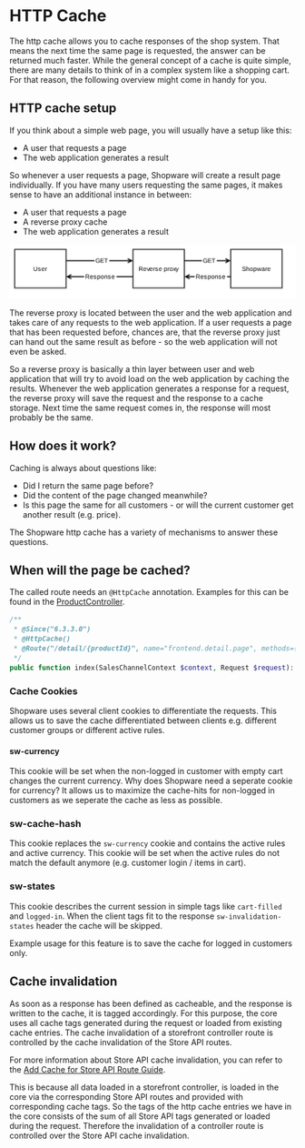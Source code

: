 # HTTP Cache

The http cache allows you to cache responses of the shop system. That means the next time the same page is requested, the answer can be returned much faster. While the general concept of a cache is quite simple, there are many details to think of in a complex system like a shopping cart. For that reason, the following overview might come in handy for you.

## HTTP cache setup

If you think about a simple web page, you will usually have a setup like this:

* A user that requests a page
* The web application generates a result

So whenever a user requests a page, Shopware will create a result page individually. If you have many users requesting the same pages, it makes sense to have an additional instance in between:

* A user that requests a page
* A reverse proxy cache
* The web application generates a result

![](../../.gitbook/assets/reverse-proxy.svg)

The reverse proxy is located between the user and the web application and takes care of any requests to the web application. If a user requests a page that has been requested before, chances are, that the reverse proxy just can hand out the same result as before - so the web application will not even be asked.

So a reverse proxy is basically a thin layer between user and web application that will try to avoid load on the web application by caching the results. Whenever the web application generates a response for a request, the reverse proxy will save the request and the response to a cache storage. Next time the same request comes in, the response will most probably be the same.

## How does it work?

Caching is always about questions like:

* Did I return the same page before?
* Did the content of the page changed meanwhile?
* Is this page the same for all customers - or will the current customer get another result \(e.g. price\).

The Shopware http cache has a variety of mechanisms to answer these questions.

## When will the page be cached?

The called route needs an `@HttpCache` annotation. Examples for this can be found in the [ProductController](https://github.com/shopware/platform/blob/v6.3.4.1/src/Storefront/Controller/ProductController.php#L86).

```php
/**
 * @Since("6.3.3.0")
 * @HttpCache()
 * @Route("/detail/{productId}", name="frontend.detail.page", methods={"GET"})
 */
public function index(SalesChannelContext $context, Request $request): Response
```

### Cache Cookies

Shopware uses several client cookies to differentiate the requests. This allows us to save the cache differentiated between clients e.g. different customer groups or different active rules.

#### sw-currency

This cookie will be set when the non-logged in customer with empty cart changes the current currency. Why does Shopware need a seperate cookie for currency? It allows us to maximize the cache-hits for non-logged in customers as we seperate the cache as less as possible.

### sw-cache-hash

This cookie replaces the `sw-currency` cookie and contains the active rules and active currency. This cookie will be set when the active rules do not match the default anymore \(e.g. customer login / items in cart\).

### sw-states

This cookie describes the current session in simple tags like `cart-filled` and `logged-in`. When the client tags fit to the response `sw-invalidation-states` header the cache will be skipped.

Example usage for this feature is to save the cache for logged in customers only.

## Cache invalidation

As soon as a response has been defined as cacheable, and the response is written to the cache, it is tagged accordingly. For this purpose, the core uses all cache tags generated during the request or loaded from existing cache entries. The cache invalidation of a storefront controller route is controlled by the cache invalidation of the Store API routes. 

For more information about Store API cache invalidation, you can refer to the [Add Cache for Store API Route Guide](../../guides/plugins/plugins/framework/store-api/add-caching-for-store-api-route.md). 

This is because all data loaded in a storefront controller, is loaded in the core via the corresponding Store API routes and provided with corresponding cache tags. So the tags of the http cache entries we have in the core consists of the sum of all Store API tags generated or loaded during the request. Therefore the invalidation of a controller route is controlled over the Store API cache invalidation.